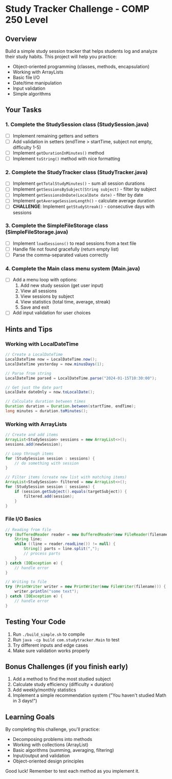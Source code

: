 # Study Tracker Challenge - COMP 250 Level

## Overview
Build a simple study session tracker that helps students log and analyze their study habits. This project will help you practice:
- Object-oriented programming (classes, methods, encapsulation)
- Working with ArrayLists
- Basic file I/O
- Date/time manipulation
- Input validation
- Simple algorithms

## Your Tasks

### 1. Complete the StudySession class (StudySession.java)
- [ ] Implement remaining getters and setters
- [ ] Add validation in setters (endTime > startTime, subject not empty, difficulty 1-5)
- [ ] Implement `getDurationInMinutes()` method
- [ ] Implement `toString()` method with nice formatting

### 2. Complete the StudyTracker class (StudyTracker.java)
- [ ] Implement `getTotalStudyMinutes()` - sum all session durations
- [ ] Implement `getSessionsBySubject(String subject)` - filter by subject
- [ ] Implement `getSessionsOnDate(LocalDate date)` - filter by date
- [ ] Implement `getAverageSessionLength()` - calculate average duration
- [ ] **CHALLENGE**: Implement `getStudyStreak()` - consecutive days with sessions

### 3. Complete the SimpleFileStorage class (SimpleFileStorage.java)
- [ ] Implement `loadSessions()` to read sessions from a text file
- [ ] Handle file not found gracefully (return empty list)
- [ ] Parse the comma-separated values correctly

### 4. Complete the Main class menu system (Main.java)
- [ ] Add a menu loop with options:
  1. Add new study session (get user input)
  2. View all sessions
  3. View sessions by subject
  4. View statistics (total time, average, streak)
  5. Save and exit
- [ ] Add input validation for user choices

## Hints and Tips

### Working with LocalDateTime
```java
// Create a LocalDateTime
LocalDateTime now = LocalDateTime.now();
LocalDateTime yesterday = now.minusDays(1);

// Parse from string
LocalDateTime parsed = LocalDateTime.parse("2024-01-15T10:30:00");

// Get just the date part
LocalDate dateOnly = now.toLocalDate();

// Calculate duration between times
Duration duration = Duration.between(startTime, endTime);
long minutes = duration.toMinutes();
```

### Working with ArrayLists
```java
// Create and add items
ArrayList<StudySession> sessions = new ArrayList<>();
sessions.add(newSession);

// Loop through items
for (StudySession session : sessions) {
    // do something with session
}

// Filter items (create new list with matching items)
ArrayList<StudySession> filtered = new ArrayList<>();
for (StudySession session : sessions) {
    if (session.getSubject().equals(targetSubject)) {
        filtered.add(session);
    }
}
```

### File I/O Basics
```java
// Reading from file
try (BufferedReader reader = new BufferedReader(new FileReader(filename))) {
    String line;
    while ((line = reader.readLine()) != null) {
        String[] parts = line.split(",");
        // process parts
    }
} catch (IOException e) {
    // handle error
}

// Writing to file
try (PrintWriter writer = new PrintWriter(new FileWriter(filename))) {
    writer.println("some text");
} catch (IOException e) {
    // handle error
}
```

## Testing Your Code
1. Run `./build_simple.sh` to compile
2. Run `java -cp build com.studytracker.Main` to test
3. Try different inputs and edge cases
4. Make sure validation works properly

## Bonus Challenges (if you finish early)
1. Add a method to find the most studied subject
2. Calculate study efficiency (difficulty × duration)
3. Add weekly/monthly statistics
4. Implement a simple recommendation system ("You haven't studied Math in 3 days!")

## Learning Goals
By completing this challenge, you'll practice:
- Decomposing problems into methods
- Working with collections (ArrayList)
- Basic algorithms (summing, averaging, filtering)
- Input/output and validation
- Object-oriented design principles

Good luck! Remember to test each method as you implement it.